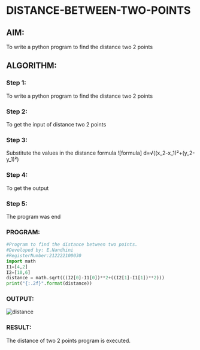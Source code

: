 # DISTANCE-BETWEEN-TWO-POINTS

## AIM:

To write a python program to find the distance two 2 points

## ALGORITHM:


### Step 1:

To write a python program to find the distance two 2 points

### Step 2:

To get the input of distance two 2 points

### Step 3: 

Substitute the values in the distance formula  ![formula] d=√((x_2-x_1)²+(y_2-y_1)²)

### Step 4: 

To get the output

### Step 5:

The program was end

### PROGRAM:
```python
#Program to find the distance between two points.
#Developed by: E.Nandhini
#RegisterNumber:212222100030
import math
I1=[4,2]
I2=[10,6]
distance = math.sqrt(((I2[0]-I1[0])**2+((I2[1]-I1[1])**2)))
print("{:.2f}".format(distance))
```


### OUTPUT:

![distance](https://user-images.githubusercontent.com/121998147/227248434-e049f2ce-7060-401b-a24d-b69023ba7358.png)

### RESULT:
The distance of two 2 points program is executed.
